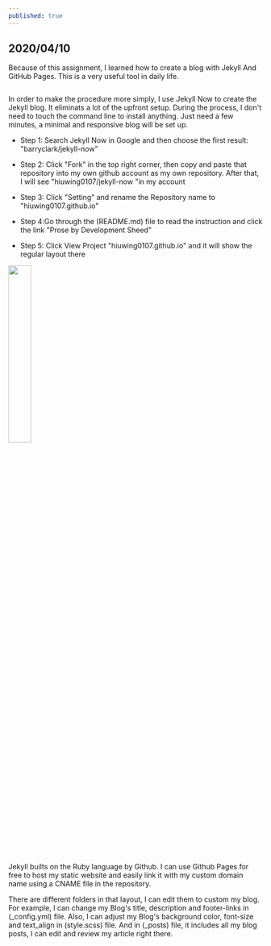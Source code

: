 ```yaml
---
published: true
---
```

## 2020/04/10

Because of this assignment, I learned how to create a blog with Jekyll And GitHub Pages. This is a very useful tool in daily life.

 <img src="https://miro.medium.com/max/1400/1*xhVXlPsI9x1zF4_mK5gFbw.png" alt="">

In order to make the procedure more simply, I use Jekyll Now to create the Jekyll blog. It eliminats a lot of the upfront setup. During the process, I don't need to touch the command line to install anything. Just need a few minutes, a minimal and responsive blog will be set up.

- Step 1: Search Jekyll Now in Google and then choose the first result:   "barryclark/jekyll-now"

- Step 2: Click "Fork" in the top right corner, then copy and paste that repository into my own github account as my own repository. After that, I will see "hiuwing0107/jekyll-now "in my account

- Step 3: Click "Setting" and rename the Repository name to "hiuwing0107.github.io"

- Step 4:Go through the (README.md) file to read the instruction and click the link "Prose by Development Sheed"

- Step 5: Click View Project "hiuwing0107.github.io" and it will show the regular layout there

<img src="https://lh3.googleusercontent.com/j3mhLfpKr_hAe-xdXF6pCRB9E8djnDy5VJ3EJHvQ_hKzMRpxkGhr5uK8sTugFZDKwjSi1Z301cuCckeAGfW04nHd-frfzoMlSrIBwcw_j3y9OnfsL54ngjIj6RKZe5FZjD-VMK2d4KDbzsPURqgO_Ly1Hv_oRxtG5wSaVA8b92D9gHE0RLjont41FiGrdPPaDQ5URBTMyK_MNKtP88YKAFFE-cMKvHb92WhynFmtllB21LVZPo9pop2GOdwTKQLKAWPuX0RYiJ4AshBMeECNx0VB1GQyXVi4_5ha2LXeQDmdGG_4_46OGwFt6s5dtMi5Vle1mGULV6TsvN47WIdU3MpnPx0xL8jZjeboX978nvYFPszpIYyqkuWcYE3WHfLiy1b97HJAwWmwvHsHfKfKHt_aW1V3J1tph6SjRPumZ206R2WDfgIZ6qKYKieau4Q5yz1OnR6mgalxzmhQuQG6IOmPhG-TwpCUbMNHVh9xWiYz9G5QGxIlvpwowWpsy6YlKi9XLf_6qi9fWxhT4Zyrf3WXIGOdhklMxNnJWr9-QGX99EDHFIVEhNvuPwGITY3c44Pnl9-D4GPMjtqQcUHW77ACa7YO_EMqg3r7f0B8cV4B6eSUCQvne0IFtBpUTw0Lu9tvmw2klNYRtwnRiSTTrhOxhkwDFcJ2pI7tlUYNMs9oZPI6NH3n56Y_qJRX=w322-h261-no" width= 30%; alt="">

Jekyll builts on the Ruby language by Github. I can use Github Pages for free to host my static website and easily link it with my custom domain name using a CNAME file in the repository.

There are different folders in that layout, I can edit them to custom my blog. For example, I can change my Blog's title, description and footer-links in (_config.yml) file. Also, I can adjust my Blog's background color, font-size and text_align in (style.scss) file. And in (_posts) file, it includes all my blog posts, I can edit and review my article right there.
